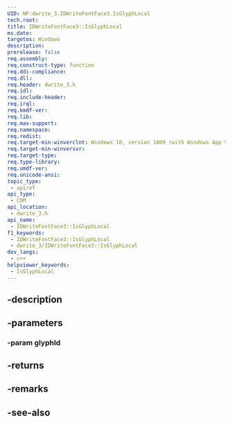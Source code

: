 ```yaml
---
UID: NF:dwrite_3.IDWriteFontFace3.IsGlyphLocal
tech.root: 
title: IDWriteFontFace3::IsGlyphLocal
ms.date: 
targetos: Windows
description: 
prerelease: false
req.assembly: 
req.construct-type: function
req.ddi-compliance: 
req.dll: 
req.header: dwrite_3.h
req.idl: 
req.include-header: 
req.irql: 
req.kmdf-ver: 
req.lib: 
req.max-support: 
req.namespace: 
req.redist: 
req.target-min-winverclnt: Windows 10, version 1809 (with Windows App SDK 0.5 or later)
req.target-min-winversvr: 
req.target-type: 
req.type-library: 
req.umdf-ver: 
req.unicode-ansi: 
topic_type:
 - apiref
api_type:
 - COM
api_location:
 - dwrite_3.h
api_name:
 - IDWriteFontFace3::IsGlyphLocal
f1_keywords:
 - IDWriteFontFace3::IsGlyphLocal
 - dwrite_3/IDWriteFontFace3::IsGlyphLocal
dev_langs:
 - c++
helpviewer_keywords:
 - IsGlyphLocal
---
```


## -description

## -parameters

### -param glyphId

## -returns

## -remarks

## -see-also

